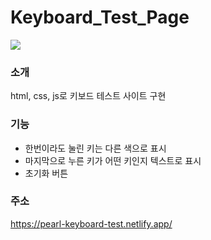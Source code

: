# Keyboard_Test_Page

![](https://file.notion.so/f/s/66787b0e-3512-46b5-b573-dd3309f7f70d/Untitled.png?id=e68bc8c2-fd63-42d8-bb72-5c342fa4cbe7&table=block&spaceId=24772162-3f21-4880-8e53-7e74da5da6f7&expirationTimestamp=1685686976815&signature=1CH15NzwmR2djTMmgOpA0L9zifVKFPTd0fOgpS2YhtQ&downloadName=Untitled.png)
### 소개

html, css, js로 키보드 테스트 사이트 구현

### 기능

- 한번이라도 눌린 키는 다른 색으로 표시
- 마지막으로 누른 키가 어떤 키인지 텍스트로 표시
- 초기화 버튼

### 주소

https://pearl-keyboard-test.netlify.app/
